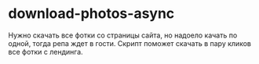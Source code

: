 # download-photos-async
Нужно скачать все фотки со страницы сайта, но надоело качать по одной, тогда репа ждет в гости. Скрипт поможет скачать в пару кликов все фотки с лендинга.
